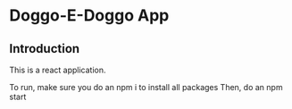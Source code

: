 # Doggo-E-Doggo App

## Introduction

This is a react application.

To run, make sure you do an npm i to install all packages
Then, do an npm start
